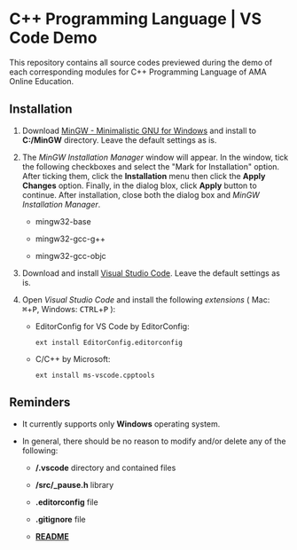 # C++ Programming Language | VS Code Demo

This repository contains all source codes previewed during the demo of each corresponding modules for C++ Programming Language of AMA Online Education.

## Installation

1. Download [MinGW - Minimalistic GNU for Windows](https://sourceforge.net/projects/mingw) and install to **C:/MinGW** directory. Leave the default settings as is.

2. The _MinGW Installation Manager_ window will appear. In the window, tick the following checkboxes and select the "Mark for Installation" option. After ticking them, click the **Installation** menu then click the **Apply Changes** option. Finally, in the dialog blox, click **Apply** button to continue. After installation, close both the dialog box and _MinGW Installation Manager_.

    * mingw32-base

    * mingw32-gcc-g++
  
    * mingw32-gcc-objc

3. Download and install [Visual Studio Code](https://code.visualstudio.com/). Leave the default settings as is.

4. Open _Visual Studio Code_ and install the following _extensions_ ( Mac: <kbd>&#8984;</kbd>+<kbd>P</kbd>, Windows: <kbd>CTRL</kbd>+<kbd>P</kbd> ):

    * EditorConfig for VS Code by EditorConfig:

          ext install EditorConfig.editorconfig

    * C/C++ by Microsoft:

          ext install ms-vscode.cpptools

## Reminders

* It currently supports only **Windows** operating system.

* In general, there should be no reason to modify and/or delete any of the following:

  * **/.vscode** directory and contained files

  * **/src/_pause.h** library

  * **.editorconfig** file

  * **.gitignore** file

  * [**README**](/README.md)
